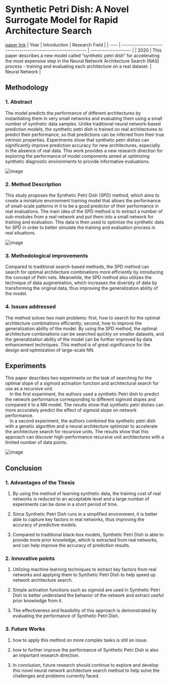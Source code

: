 # Synthetic Petri Dish: A Novel Surrogate Model for Rapid Architecture Search
[paper link](https://arxiv.org/pdf/2005.13092.pdf)
| Year | Introduction                                                         | Research Field                 |
| ---- | ------------------------------------------------------------ | -------------------- |
| 2020 | This paper describes a new model called “synthetic petri dish” for accelerating the most expensive step in the Neural Network Architecture Search (NAS) process - training and evaluating each architecture on a real dataset.         | Neural Network          |

## Methodology

### 1. Abstract
The model predicts the performance of different architectures by instantiating them in very small networks and evaluating them using a small number of synthetic data samples. Unlike traditional neural network-based prediction models, the synthetic petri dish is trained on real architectures to predict their performance, so that predictions can be inferred from their true intrinsic properties. Experiments show that synthetic petri dishes can significantly improve prediction accuracy for new architectures, especially in the absence of real data. This work provides a new research direction for exploring the performance of model components aimed at optimizing synthetic diagnostic environments to provide informative evaluations.

![image](https://github.com/user-attachments/assets/a3c419ac-c5a7-4d70-a0a3-16e0bfa3c0dd)

### 2. Method Description 
This study proposes the Synthetic Petri Dish (SPD) method, which aims to create a miniature environment training model that allows the performance of small-scale patterns in it to be a good predictor of their performance in real evaluations. The main idea of the SPD method is to extract a number of sub-modules from a real network and put them into a small network for training and evaluation. This data is then used to optimize the synthetic data for SPD in order to better simulate the training and evaluation process in real situations.

![image](https://github.com/user-attachments/assets/0b52758f-2818-43e7-8632-740ae2e8dcec)

### 3. Methodological improvements
Compared to traditional search-based methods, the SPD method can search for optimal architecture combinations more efficiently by introducing the concept of Petri nets. Meanwhile, the SPD method also utilizes the technique of data augmentation, which increases the diversity of data by transforming the original data, thus improving the generalization ability of the model.

### 4. Issues addressed 
The method solves two main problems: first, how to search for the optimal architecture combinations efficiently; second, how to improve the generalization ability of the model. By using the SPD method, the optimal architecture combinations can be searched quickly on smaller datasets, and the generalization ability of the model can be further improved by data enhancement techniques. This method is of great significance for the design and optimization of large-scale NN.

## Experiments
This paper describes two experiments on the task of searching for the optimal slope of a sigmoid activation function and architectural search for use as a recursive unit. 
<br>&emsp;In the first experiment, the authors used a synthetic Petri dish to predict the network performance corresponding to different sigmoid slopes and compared it to a NN model. The results show that synthetic petri dishes can more accurately predict the effect of sigmoid slope on network performance.
<br>&emsp;In a second experiment, the authors combined the synthetic petri dish with a genetic algorithm and a neural architecture optimizer to accelerate the architecture search for recursive units. The results show that this approach can discover high-performance recursive unit architectures with a limited number of data points.

![image](https://github.com/user-attachments/assets/a0a0a480-d71d-4201-a3aa-69a57beb79e7)

## Conclusion

### 1. Advantages of the Thesis
  1. By using the method of learning synthetic data, the training cost of real networks is reduced to an acceptable level and a large number of experiments can be done in a short period of time.
  
  2. Since Synthetic Petri Dish runs in a simplified environment, it is better able to capture key factors in real networks, thus improving the accuracy of predictive models.
  
  3. Compared to traditional black-box models, Synthetic Petri Dish is able to provide more prior knowledge, which is extracted from real networks, and can help improve the accuracy of prediction results.

### 2. Innovative points
  1. Utilizing machine learning techniques to extract key factors from real networks and applying them to Synthetic Petri Dish to help speed up network architecture search.
  
  2. Simple activation functions such as sigmoid are used in Synthetic Petri Dish to better understand the behavior of the network and extract useful prior knowledge from it.
  
  3. The effectiveness and feasibility of this approach is demonstrated by evaluating the performance of Synthetic Petri Dish.

### 3. Future Works
  1. how to apply this method on more complex tasks is still an issue. 
  
  2. how to further improve the performance of Synthetic Petri Dish is also an important research direction.
  
  3. In conclusion, future research should continue to explore and develop this novel neural network architecture search method to help solve the challenges and problems currently faced.

